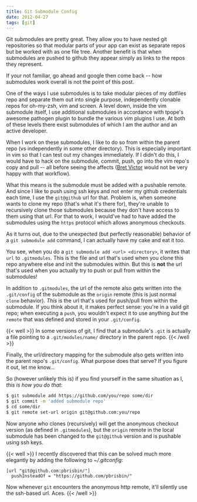 ```yaml
---
title: Git Submodule Config
date: 2012-04-27
tags: [git]
---
```


Git submodules are pretty great. They allow you to have nested git 
repositories so that modular parts of your app can exist as separate 
repos but be worked with as one file tree. Another benefit is that when 
submodules are pushed to github they appear simply as links to the repos 
they represent.

If your not familiar, go ahead and google then come back -- how 
submodules work overall is not the point of this post.

One of the ways I use submodules is to take modular pieces of my 
dotfiles repo and separate them out into single purpose, independently 
clonable repos for oh-my-zsh, vim and screen. A level down, inside the 
vim submodule itself, I use additional submodules in accordance with 
tpope's awesome pathogen plugin to bundle the various vim plugins I use. 
At both of these levels there exist submodules of which I am the author 
and an active developer.

When I work on these submodules, I like to do so from within the parent 
repo (vs independently in some other directory). This is especially 
important in vim so that I can test out my changes immediately. If I 
didn't do this, I would have to hack on the submodule, commit, push, go 
into the vim repo's copy and pull -- all before seeing the affects 
([Bret Victor][victor] would not be very happy with that workflow).

[victor]: http://vimeo.com/36579366 "Bret Victor - Inventing on Principle"

What this means is the submodule must be added with a pushable remote. 
And since I like to push using ssh keys and not enter my github 
credentials each time, I use the `git@github` url for that. Problem is, 
when someone wants to clone my repo (that's what it's there for), 
they're unable to recursively clone those submodules because they don't 
have access to them using that url. For that to work, I would've had to 
have added the submodules using the `https` protocol which allows 
anonymous checkouts.

As it turns out, due to the unexpected (but perfectly reasonable) 
behavior of a `git submodule add` command, I can actually have my cake 
and eat it too.

You see, when you do a `git submodule add <url> <directory>`, it writes 
that `url` to `.gitmodules`. This is the file and url that's used when 
you clone this repo anywhere else and init the submodules within. But 
this is **not** the url that's used when you actually try to push or 
pull from within the submodules!

In addition to `.gitmodules`, the url of the remote also gets written 
into the `.git/config` of the submodule as the `origin` remote (this is 
just normal `clone` behavior). *This* is the url that's used for 
push/pull from within the submodule. If you think about it, it makes 
perfect sense: you're in a valid git repo; when executing a `push`, you 
wouldn't expect it to use anything *but* the `remote` that was defined 
and stored in your `.git/config`.

{{< well >}}
In some versions of git, I find that a submodule's `.git` is actually a 
file pointing to a `.git/modules/name/` directory in the parent repo.
{{< /well >}}

Finally, the url/directory mapping for the submodule also gets written 
into the parent repo's `.git/config`. What purpose does that serve? If 
you figure it out, let me know...

So (however unlikely this is) if you find yourself in the same situation 
as I, *this is how you do that*:

```bash 
$ git submodule add https://github.com/you/repo some/dir
$ git commit -m 'added submodule repo'
$ cd some/dir
$ git remote set-url origin git@github.com:you/repo
```

Now anyone who clones (recursively) will get the anonymous checkout 
version (as defined in `.gitmodules`), but the `origin` remote in the 
local submodule has been changed to the `git@github` version and is 
pushable using ssh keys.

{{< well >}}
I recently discovered that this can be solved much more elegantly by 
adding the following to *~/.gitconfig*:

```
[url "git@github.com:pbrisbin/"]
  pushInsteadOf = "https://github.com/pbrisbin/"
```

Now whenever `git` encounters the anonymous http remote, it'll silently 
use the ssh-based url. Aces.
{{< /well >}}
